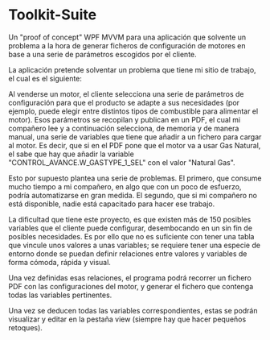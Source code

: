# Toolkit-Suite
Un "proof of concept" WPF MVVM para una aplicación que solvente un problema a la hora de generar ficheros de configuración de motores en base a una serie de parámetros escogidos por el cliente.

La aplicación pretende solventar un problema que tiene mi sitio de trabajo, el cual es el siguiente:

Al venderse un motor, el cliente selecciona una serie de parámetros de configuración para que el producto se adapte a sus necesidades (por ejemplo, puede elegir entre distintos tipos de combustible para alimentar el motor).
Esos parámetros se recopilan y publican en un PDF, el cual mi compañero lee y a continuación selecciona, de memoria y de manera manual, una serie de variables que tiene que añadir a un fichero para cargar al motor.
Es decir, que si en el PDF pone que el motor va a usar Gas Natural, el sabe que hay que añadir la variable "CONTROL_AVANCE.W_GASTYPE_1_SEL" con el valor "Natural Gas".

Esto por supuesto plantea una serie de problemas. 
El primero, que consume mucho tiempo a mi compañero, en algo que con un poco de esfuerzo, podría automatizarse en gran medida. 
El segundo, que si mi compañero no está disponible, nadie está capacitado para hacer ese trabajo.

La dificultad que tiene este proyecto, es que existen más de 150 posibles variables que el cliente puede configurar, desembocando en un sin fin de posibles necesidades.
Es por ello que no es suficiente con tener una tabla que vincule unos valores a unas variables; se requiere tener una especie de entorno donde se puedan definir relaciones entre valores y variables de forma cómoda, rápida y visual.

Una vez definidas esas relaciones, el programa podrá recorrer un fichero PDF con las configuraciones del motor, y generar el fichero que contenga todas las variables pertinentes.

Una vez se deducen todas las variables correspondientes, estas se podrán visualizar y editar en la pestaña view (siempre hay que hacer pequeños retoques).
